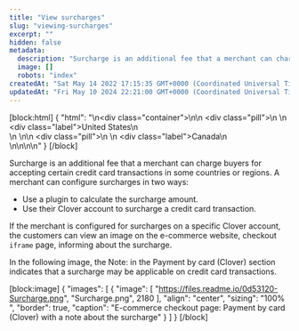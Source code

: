 ```yaml
---
title: "View surcharges"
slug: "viewing-surcharges"
excerpt: ""
hidden: false
metadata: 
  description: "Surcharge is an additional fee that a merchant can charge buyers for accepting certain credit card transactions in some countries or regions. If the merchant is configured for surcharges at a specific Clover account, a message displays for the customers on the eCommerce site, Checkout iframe page, informing of the surcharge."
  image: []
  robots: "index"
createdAt: "Sat May 14 2022 17:15:35 GMT+0000 (Coordinated Universal Time)"
updatedAt: "Fri May 10 2024 22:21:00 GMT+0000 (Coordinated Universal Time)"
---
```

[block:html]
{
  "html": "<!--JIRA DS-3008; Region pill icon added to topic on 2.27.2023-->\n<div class=\"container\">\n<!--US-->\n  <div class=\"pill\">\n    \n    <div class=\"label\">United States</div>\n    <br>\n  </div>\n<!--Canada-->\n  <div class=\"pill\">\n    \n    <div class=\"label\">Canada</div>\n      <br>\n</div>\n\n</div>\n<style>\nbody {\n  font-family: \"Segoe UI\", \"Roboto\",\n    \"Segoe UI Symbol\";\n}\n.container {\n  align-items: center;\n  min-width: 10%;\n  text-align: left;\n}\n/*Pill format*/\n.pill {\n  background: #44BB44;\n  border: .5px solid #44BB44;\n  margin-left: 5px;\n\n}\n/*Text positioning inside the pill*/\n.pill,\n.pill__addon {\n  display: inline-block;\n  box-sizing: border-box;\n  padding: 0px 10px;\n  border-radius: 10px;\n  position: relative;\n  box-sizing: border-box;\n  height: 1.5rem;\n}\n/*Text format inside the pill*/\n.pill .label,\n.pill__addon .label {\n  font-style: normal;\n  font-weight: normal;\n  font-size: 0.70rem;\n  color: #fff;\n  display: inline-block;\n  vertical-align: middle;\n \n}\n</style>"
}
[/block]


Surcharge is an additional fee that a merchant can charge buyers for accepting certain credit card transactions in some countries or regions. A merchant can configure surcharges in two ways:

- Use a plugin to calculate the surcharge amount.
- Use their Clover account to surcharge a credit card transaction. 

If the merchant is configured for surcharges on a specific Clover account, the customers can view an image on the e-commerce website, checkout `iframe` page, informing about the surcharge.

In the following image, the Note: in the Payment by card (Clover) section indicates that a surcharge may be applicable on credit card transactions.

[block:image]
{
  "images": [
    {
      "image": [
        "https://files.readme.io/0d53120-Surcharge.png",
        "Surcharge.png",
        2180
      ],
      "align": "center",
      "sizing": "100% ",
      "border": true,
      "caption": "E-commerce checkout page: Payment by card (Clover) with a note about the surcharge"
    }
  ]
}
[/block]
